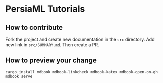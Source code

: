 PersiaML Tutorials
======

## How to contribute

Fork the project and create new documentation in the `src` directory. Add new link in `src/SUMMARY.md`. Then create a PR.

## How to preview your change

```shell
cargo install mdbook mdbook-linkcheck mdbook-katex mdbook-open-on-gh
mdbook serve
```
